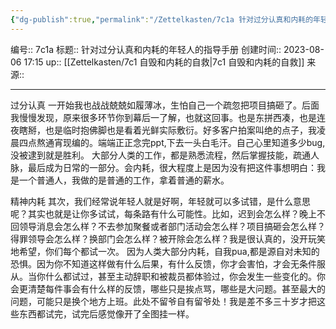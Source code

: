 ```yaml
---
{"dg-publish":true,"permalink":"/Zettelkasten/7c1a 针对过分认真和内耗的年轻人的指导手册/","dgPassFrontmatter":true}
---
```


编号:: 7c1a
标题:: 针对过分认真和内耗的年轻人的指导手册
创建时间:: 2023-08-06 17:15
up:: [[Zettelkasten/7c1 自毁和内耗的自救\|7c1 自毁和内耗的自救]]
来源:: 

---
过分认真
一开始我也战战兢兢如履薄冰，生怕自己一个疏忽把项目搞砸了。后面我慢慢发现，原来很多环节你到幕后一了解，也就这回事。也是东拼西凑，也是连夜瞎掰，也是临时抱佛脚也是看着光鲜实际敷衍。好多客户拍案叫绝的点子，我凌晨四点熬通宵现编的。端端正正念完ppt,下去一头白毛汗。自己心里知道多少bug,没被逮到就是胜利。
大部分人类的工作，都是熟悉流程，然后掌握技能，疏通人脉，最后成为日常的一部分。会内耗，很大程度上是因为没有把这件事想明白：我是一个普通人，我做的是普通的工作，拿着普通的薪水。

精神内耗
其次，我们经常说年轻人就是好啊，年轻就可以多试错，是什么意思呢？其实也就是让你多试试，每条路有什么可能性。比如，迟到会怎么样？晚上不回领导消息会怎么样？不去参加聚餐或者部门活动会怎么样？项目搞砸会怎么样？得罪领导会怎么样？换部门会怎么样？被开除会怎么样？我是很认真的，没开玩笑地希望，你们每个都试一次。
因为人类大部分内耗，自我pua,都是源自对未知的恐惧。因为你不知道这样做有什么后果，有什么反馈，你才会害怕，才会无条件服从。当你什么都试过，甚至主动辞职和被裁员都体验过，你会发生一些变化的。你会更清楚每件事会有什么样的反馈，哪些只是挨点骂，哪些是大问题。甚至最大的问题，可能只是换个地方上班。此处不留爷自有留爷处！我是差不多三十岁才把这些东西都试完，试完后感觉像开了全图挂一样。